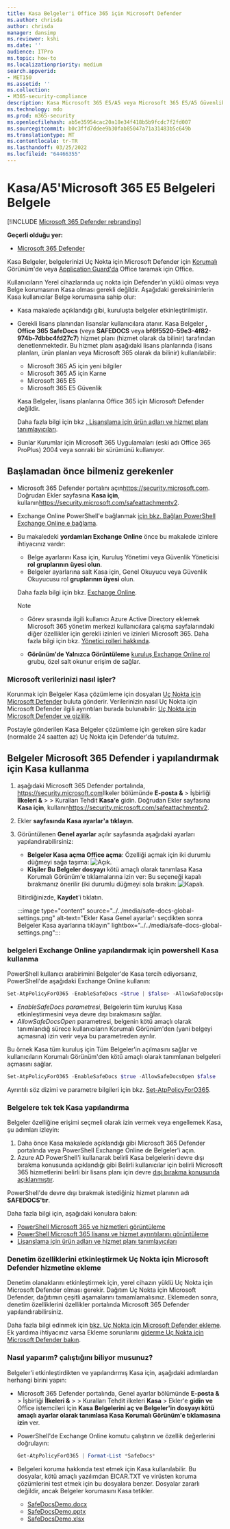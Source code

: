 ```yaml
---
title: Kasa Belgeler'i Office 365 için Microsoft Defender
ms.author: chrisda
author: chrisda
manager: dansimp
ms.reviewer: kshi
ms.date: ''
audience: ITPro
ms.topic: how-to
ms.localizationpriority: medium
search.appverid:
- MET150
ms.assetid: ''
ms.collection:
- M365-security-compliance
description: Kasa Microsoft 365 E5/A5 veya Microsoft 365 E5/A5 Güvenlik belgelerini nasıl Microsoft 365 E5 öğrenin.
ms.technology: mdo
ms.prod: m365-security
ms.openlocfilehash: ab5e35954cac20a18e34f418b5b9fcdc7f2fd007
ms.sourcegitcommit: b0c3ffd7ddee9b30fab85047a71a31483b5c649b
ms.translationtype: MT
ms.contentlocale: tr-TR
ms.lasthandoff: 03/25/2022
ms.locfileid: "64466355"
---
```

# <a name="safe-documents-in-microsoft-365-e5a5"></a>Kasa/A5'Microsoft 365 E5 Belgeleri Belgele

[!INCLUDE [Microsoft 365 Defender rebranding](../includes/microsoft-defender-for-office.md)]

**Geçerli olduğu yer:**
- [Microsoft 365 Defender](../defender/microsoft-365-defender.md)

Kasa Belgeler, belgelerinizi Uç Nokta için Microsoft Defender için [Korumalı](https://support.microsoft.com/office/d6f09ac7-e6b9-4495-8e43-2bbcdbcb6653) Görünüm'de veya [Application Guard'da](https://support.microsoft.com/topic/9e0fb9c2-ffad-43bf-8ba3-78f785fdba46) Office taramak için Office.[](/windows/security/threat-protection/microsoft-defender-atp/microsoft-defender-advanced-threat-protection)

Kullanıcıların Yerel cihazlarında uç nokta için Defender'ın yüklü olması veya Belge korumasının Kasa olması gerekli değildir. Aşağıdaki gereksinimlerin Kasa kullanıcılar Belge korumasına sahip olur:

- Kasa makalede açıklandığı gibi, kuruluşta belgeler etkinleştirilmiştir.
- Gerekli lisans planından lisanslar kullanıcılara atanır. Kasa Belgeler **, Office 365 SafeDocs** (veya **SAFEDOCS** veya **bf6f5520-59e3-4f82-974b-7dbbc4fd27c7**) hizmet planı (hizmet olarak da bilinir) tarafından denetlenmektedir. Bu hizmet planı aşağıdaki lisans planlarında (lisans planları, ürün planları veya Microsoft 365 olarak da bilinir) kullanılabilir:
  - Microsoft 365 A5 için yeni bilgiler
  - Microsoft 365 A5 için Karne
  - Microsoft 365 E5
  - Microsoft 365 E5 Güvenlik

  Kasa Belgeler, lisans planlarına Office 365 için Microsoft Defender değildir.

  Daha fazla bilgi için bkz [. Lisanslama için ürün adları ve hizmet planı tanımlayıcıları](/azure/active-directory/enterprise-users/licensing-service-plan-reference).

- Bunlar Kurumlar için Microsoft 365 Uygulamaları (eski adı Office 365 ProPlus) 2004 veya sonraki bir sürümünü kullanıyor.

## <a name="what-do-you-need-to-know-before-you-begin"></a>Başlamadan önce bilmeniz gerekenler

- Microsoft 365 Defender portalını açın<https://security.microsoft.com>. Doğrudan Ekler sayfasına **Kasa için**, kullanın<https://security.microsoft.com/safeattachmentv2>.

- Exchange Online PowerShell'e bağlanmak [için bkz. Bağlan PowerShell Exchange Online e bağlama](/powershell/exchange/connect-to-exchange-online-powershell).

- Bu makaledeki **yordamları Exchange Online** önce bu makalede izinlere ihtiyacınız vardır:
  - Belge ayarlarını Kasa için, Kuruluş Yönetimi veya Güvenlik Yöneticisi **rol gruplarının** **üyesi olun**.
  - Belgeler ayarlarına salt Kasa için, Genel Okuyucu veya Güvenlik Okuyucusu rol **gruplarının üyesi** olun.

  Daha fazla bilgi için bkz. [Exchange Online](/exchange/permissions-exo/permissions-exo).

  > [!NOTE]
  >
  > - Görev sırasında ilgili kullanıcı Azure Active Directory eklemek Microsoft 365 yönetim merkezi kullanıcılara çalışma sayfalarındaki diğer özellikler için gerekli izinleri ve izinleri Microsoft 365. Daha fazla bilgi için bkz. [Yönetici rolleri hakkında](../../admin/add-users/about-admin-roles.md).
  >
  > - **Görünüm'de Yalnızca Görüntüleme** [kuruluş Exchange Online rol](/Exchange/permissions-exo/permissions-exo#role-groups) grubu, özel salt okunur erişim de sağlar.

### <a name="how-does-microsoft-handle-your-data"></a>Microsoft verilerinizi nasıl işler?

Korunmak için Belgeler Kasa çözümleme için dosyaları [Uç Nokta için Microsoft Defender](/windows/security/threat-protection/microsoft-defender-atp/microsoft-defender-advanced-threat-protection) buluta gönderir. Verilerinizin nasıl Uç Nokta için Microsoft Defender ilgili ayrıntıları burada bulunabilir: [Uç Nokta için Microsoft Defender ve gizlilik](/windows/security/threat-protection/microsoft-defender-atp/data-storage-privacy).

Postayle gönderilen Kasa Belgeler çözümleme için gereken süre kadar (normalde 24 saatten az) Uç Nokta için Defender'da tutulmz.

## <a name="use-the-microsoft-365-defender-portal-to-configure-safe-documents"></a>Belgeler Microsoft 365 Defender i yapılandırmak için Kasa kullanma

1. aşağıdaki Microsoft 365 Defender portalında, <https://security.microsoft.com>İlkeler bölümünde **E-posta &** \> İşbirliği **İlkeleri &** \>  \> Kuralları Tehdit **Kasa'e** gidin. Doğrudan Ekler sayfasına **Kasa için**, kullanın<https://security.microsoft.com/safeattachmentv2>.

2. Ekler **sayfasında Kasa ayarlar'a** **tıklayın**.

3. Görüntülenen **Genel ayarlar** açılır sayfasında aşağıdaki ayarları yapılandırabilirsiniz:
   - **Belgeler Kasa açma Office açma**: Özelliği açmak için iki durumlu düğmeyi sağa taşıma: ![Açık.](../../media/scc-toggle-on.png)
   - **Kişiler Bu Belgeler dosyayı** kötü amaçlı olarak tanımlasa Kasa Korumalı Görünüm'e tıklamalarına izin ver: Bu seçeneği kapalı bırakmanız önerilir (iki durumlu düğmeyi sola bırakın: ![Kapalı.](../../media/scc-toggle-off.png)

   Bitirdiğinizde, **Kaydet**'i tıklatın.

   :::image type="content" source="../../media/safe-docs-global-settings.png" alt-text="Ekler Kasa Genel ayarlar'ı seçdikten sonra Belgeler Kasa ayarlarına tıklayın" lightbox="../../media/safe-docs-global-settings.png":::

### <a name="use-exchange-online-powershell-to-configure-safe-documents"></a>belgeleri Exchange Online yapılandırmak için powershell Kasa kullanma

PowerShell kullanıcı arabirimini Belgeler'de Kasa tercih ediyorsanız, PowerShell'de aşağıdaki Exchange Online kullanın:

```powershell
Set-AtpPolicyForO365 -EnableSafeDocs <$true | $false> -AllowSafeDocsOpen <$true | $false>
```

- _EnableSafeDocs parametresi_, Belgelerin tüm kuruluş Kasa etkinleştirmesini veya devre dışı bırakmasını sağlar.
- _AllowSafeDocsOpen_ parametresi, belgenin kötü amaçlı olarak tanımlandığ sürece kullanıcıların Korumalı Görünüm'den (yani belgeyi açmasına) izin verir veya bu parametreden ayrılır.

Bu örnek Kasa tüm kuruluş için Tüm Belgeler'in açılmasını sağlar ve kullanıcıların Korumalı Görünüm'den kötü amaçlı olarak tanımlanan belgeleri açmasını sağlar.

```powershell
Set-AtpPolicyForO365 -EnableSafeDocs $true -AllowSafeDocsOpen $false
```

Ayrıntılı söz dizimi ve parametre bilgileri için bkz. [Set-AtpPolicyForO365](/powershell/module/exchange/set-atppolicyforo365).

### <a name="configure-individual-access-to-safe-documents"></a>Belgelere tek tek Kasa yapılandırma

Belgeler özelliğine erişimi seçmeli olarak izin vermek veya engellemek Kasa, şu adımları izleyin:

1. Daha önce Kasa makalede açıklandığı gibi Microsoft 365 Defender portalında veya PowerShell Exchange Online de Belgeler'i açın.
2. Azure AD PowerShell'i kullanarak belirli Kasa belgelerini devre dışı bırakma konusunda açıklandığı gibi Belirli kullanıcılar için belirli Microsoft 365 hizmetlerini belirli bir lisans planı için devre [dışı bırakma konusunda açıklanmıştır](/microsoft-365/enterprise/disable-access-to-services-with-microsoft-365-powershell#disable-specific-microsoft-365-services-for-specific-users-for-a-specific-licensing-plan).

  PowerShell'de devre dışı bırakmak istediğiniz hizmet planının adı **SAFEDOCS'tır**.

Daha fazla bilgi için, aşağıdaki konulara bakın:

- [PowerShell Microsoft 365 ve hizmetleri görüntüleme](/microsoft-365/enterprise/view-licenses-and-services-with-microsoft-365-powershell)
- [PowerShell Microsoft 365 lisansı ve hizmet ayrıntılarını görüntüleme](/microsoft-365/enterprise/view-account-license-and-service-details-with-microsoft-365-powershell)
- [Lisanslama için ürün adları ve hizmet planı tanımlayıcıları](/azure/active-directory/enterprise-users/licensing-service-plan-reference)

### <a name="onboard-to-the-microsoft-defender-for-endpoint-service-to-enable-auditing-capabilities"></a>Denetim özelliklerini etkinleştirmek Uç Nokta için Microsoft Defender hizmetine ekleme

Denetim olanaklarını etkinleştirmek için, yerel cihazın yüklü Uç Nokta için Microsoft Defender olması gerekir. Dağıtım Uç Nokta için Microsoft Defender, dağıtımın çeşitli aşamalarını tamamlamalısınız. Eklemeden sonra, denetim özelliklerini özellikler portalında Microsoft 365 Defender yapılandırabilirsiniz.

Daha fazla bilgi edinmek için [bkz. Uç Nokta için Microsoft Defender ekleme](/microsoft-365/security/defender-endpoint/onboarding). Ek yardıma ihtiyacınız varsa Ekleme sorunlarını [giderme Uç Nokta için Microsoft Defender bakın](/microsoft-365/security/defender-endpoint/troubleshoot-onboarding).

### <a name="how-do-i-know-this-worked"></a>Nasıl yaparım? çalıştığını biliyor musunuz?

Belgeler'i etkinleştirdikten ve yapılandırmış Kasa için, aşağıdaki adımlardan herhangi birini yapın:

- Microsoft 365 Defender portalında, Genel ayarlar bölümünde  **E-posta &** \> İşbirliği **İlkeleri &** \> \> Kuralları Tehdit ilkeleri **Kasa**  \> Ekler'e **gidin ve** Office istemcileri için **Kasa** **Belgelerini aç ve Belgeler'in dosyayı kötü amaçlı ayarlar olarak tanımlasa Kasa Korumalı Görünüm'e tıklamasına izin** ver.

- PowerShell'de Exchange Online komutu çalıştırın ve özellik değerlerini doğrulayın:

  ```powershell
  Get-AtpPolicyForO365 | Format-List *SafeDocs*
  ```

- Belgeleri koruma hakkında test etmek için Kasa kullanılabilir. Bu dosyalar, kötü amaçlı yazılımdan EICAR.TXT ve virüsten koruma çözümlerini test etmek için bu dosyalara benzer. Dosyalar zararlı değildir, ancak Belgeler korumasını Kasa tetikler.

  - [SafeDocsDemo.docx](https://github.com/MicrosoftDocs/microsoft-365-docs/raw/public/microsoft-365/downloads/SafeDocsDemo.docx)
  - [SafeDocsDemo.pptx](https://github.com/MicrosoftDocs/microsoft-365-docs/raw/public/microsoft-365/downloads/SafeDocsDemo.pptx)
  - [SafeDocsDemo.xlsx](https://github.com/MicrosoftDocs/microsoft-365-docs/raw/public/microsoft-365/downloads/SafeDocsDemo.xlsx)
